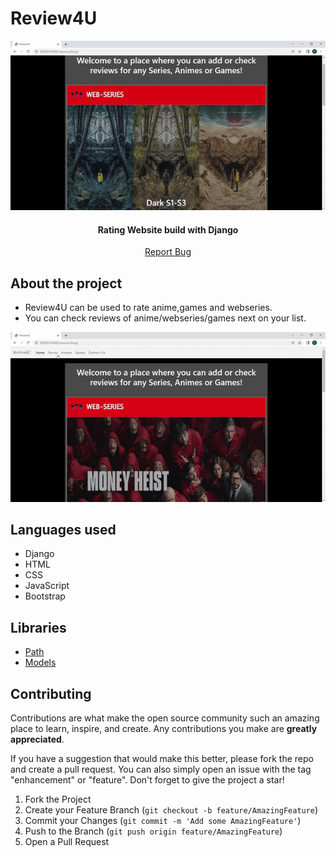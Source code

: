 # Review4U
<p align="center">
  <img src="homegif.gif" alt="...">
</p>
<p align="center">
  <h4 align="center">Rating Website build with Django</h4>
</p>
<p align="center">
   <a href="https://github.com/SourabHere/Review4U/issues">Report Bug</a>
  </p>

## About the project 

* Review4U can be used to rate anime,games and webseries.
* You can check reviews of anime/webseries/games next on your list.

<p align="center">
  <img src="aboutgif.gif" alt="...">
</p>

## Languages used

* Django
* HTML
* CSS
* JavaScript
* Bootstrap

## Libraries

* <a href="https://docs.djangoproject.com/en/4.0/ref/urls/">Path</a>
* <a href="https://docs.djangoproject.com/en/4.0/topics/db/models/">Models</a>

## Contributing

Contributions are what make the open source community such an amazing place to learn, inspire, and create. Any contributions you make are **greatly appreciated**.

If you have a suggestion that would make this better, please fork the repo and create a pull request. You can also simply open an issue with the tag "enhancement" or "feature".
Don't forget to give the project a star!

1. Fork the Project
2. Create your Feature Branch (`git checkout -b feature/AmazingFeature`)
3. Commit your Changes (`git commit -m 'Add some AmazingFeature'`)
4. Push to the Branch (`git push origin feature/AmazingFeature`)
5. Open a Pull Request
